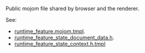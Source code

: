Public mojom file shared by browser and the renderer.

See:

* [runtime_feature.mojom.tmpl](https://source.chromium.org/chromium/chromium/src/+/main:third_party/blink/renderer/build/scripts/templates/runtime_feature.mojom.tmpl).
* [runtime_feature_state_document_data.h](https://source.chromium.org/chromium/chromium/src/+/main:content/browser/runtime_feature_state/runtime_feature_state_document_data.h).
* [runtime_feature_state_context.h.tmpl](https://source.chromium.org/chromium/chromium/src/+/main:third_party/blink/renderer/build/scripts/templates/runtime_feature_state_context.h.tmpl)